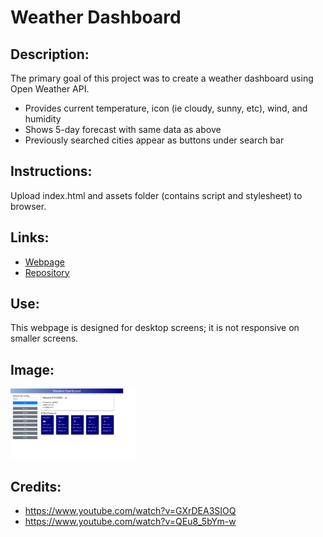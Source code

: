 # Weather Dashboard

## Description:

The primary goal of this project was to create a weather dashboard using Open Weather API.

- Provides current temperature, icon (ie cloudy, sunny, etc), wind, and humidity
- Shows 5-day forecast with same data as above
- Previously searched cities appear as buttons under search bar

## Instructions:

Upload index.html and assets folder (contains script and stylesheet) to browser.

## Links:

- [Webpage]()
- [Repository](https://github.com/lornaburns/weather-dashboard)

## Use:

This webpage is designed for desktop screens; it is not responsive on smaller screens. 

## Image:

<img src="https://github.com/lornaburns/weather-dashboard/blob/main/Assets/weather-dashboard.png?raw=true" alt="weather dashboard" width="200"/>

## Credits:
- https://www.youtube.com/watch?v=GXrDEA3SIOQ
- https://www.youtube.com/watch?v=QEu8_5bYm-w

